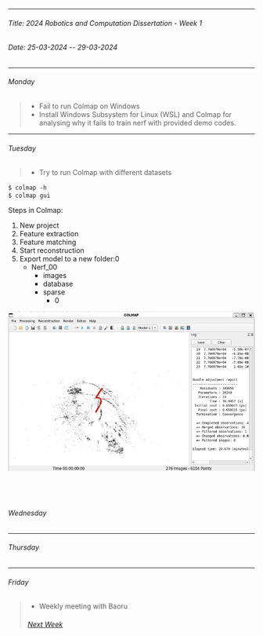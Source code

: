 ----------
###### Title: 2024 Robotics and Computation Dissertation - Week 1
###### Date: 25-03-2024 -- 29-03-2024
----------
###### Monday
> - Fail to run Colmap on Windows
> - Install Windows Subsystem for Linux (WSL) and Colmap for analysing why it fails to train nerf with provided demo codes.
&nbsp;
----------
###### Tuesday
> - Try to run Colmap with different datasets
```
$ colmap -h
$ colmap gui
```
Steps in Colmap:

1. New project
2. Feature extraction
3. Feature matching
4. Start reconstruction
5. Export model to a new folder:0
   - Nerf_00
     - images
     - database
     - sparse
       - 0
       
<img src="cecum_t1_b_model.png" alt="cecum_t1_b_model" width="600" height="325">

&nbsp;
----------
###### Wednesday
----------
###### Thursday
----------
###### Friday
> - Weekly meeting with Baoru
&nbsp;
> ###### [Next Week](Week3.md)
